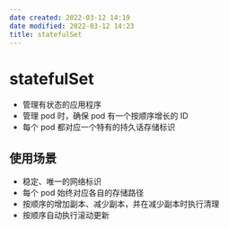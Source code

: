 ```yaml
---
date created: 2022-03-12 14:19
date modified: 2022-03-12 14:23
title: statefulSet
---
```

# statefulSet
- 管理有状态的应用程序
- 管理 pod 时，确保 pod 有一个按顺序增长的 ID
- 每个 pod 都对应一个特有的持久话存储标识

## 使用场景
- 稳定、唯一的网络标识
- 每个 pod 始终对应各自的存储路径
- 按顺序的增加副本、减少副本，并在减少副本时执行清理
- 按顺序自动执行滚动更新